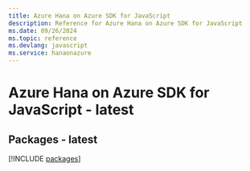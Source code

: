 ```yaml
---
title: Azure Hana on Azure SDK for JavaScript
description: Reference for Azure Hana on Azure SDK for JavaScript
ms.date: 09/26/2024
ms.topic: reference
ms.devlang: javascript
ms.service: hanaonazure
---
```

# Azure Hana on Azure SDK for JavaScript - latest
## Packages - latest
[!INCLUDE [packages](hana-on-azure-index.md)]